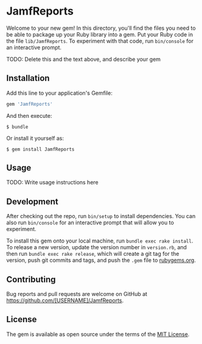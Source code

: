 # JamfReports

Welcome to your new gem! In this directory, you'll find the files you need to be able to package up your Ruby library into a gem. Put your Ruby code in the file `lib/JamfReports`. To experiment with that code, run `bin/console` for an interactive prompt.

TODO: Delete this and the text above, and describe your gem

## Installation

Add this line to your application's Gemfile:

```ruby
gem 'JamfReports'
```

And then execute:

    $ bundle

Or install it yourself as:

    $ gem install JamfReports

## Usage

TODO: Write usage instructions here

## Development

After checking out the repo, run `bin/setup` to install dependencies. You can also run `bin/console` for an interactive prompt that will allow you to experiment.

To install this gem onto your local machine, run `bundle exec rake install`. To release a new version, update the version number in `version.rb`, and then run `bundle exec rake release`, which will create a git tag for the version, push git commits and tags, and push the `.gem` file to [rubygems.org](https://rubygems.org).

## Contributing

Bug reports and pull requests are welcome on GitHub at https://github.com/[USERNAME]/JamfReports.

## License

The gem is available as open source under the terms of the [MIT License](https://opensource.org/licenses/MIT).
